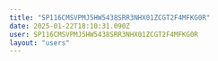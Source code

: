 ```yaml
---
title: "SP116CMSVPMJ5HW5438SRR3NHX01ZCGT2F4MFKG0R"
date: 2025-01-22T18:10:31.090Z
user: SP116CMSVPMJ5HW5438SRR3NHX01ZCGT2F4MFKG0R
layout: "users"
---
```

    